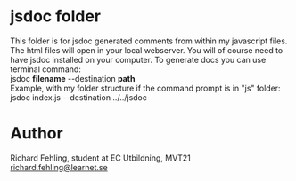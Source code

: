 # jsdoc folder
This folder is for jsdoc generated comments from within my javascript
files. The html files will open in your local webserver. You will of course
need to have jsdoc installed on your computer.
To generate docs you can use terminal command:<br/>
jsdoc **filename** --destination **path**<br/>
Example, with my folder structure if the command prompt is in "js" folder:<br/>
jsdoc index.js --destination ../../jsdoc

# Author
Richard Fehling, student at EC Utbildning, MVT21<br/>
richard.fehling@learnet.se
